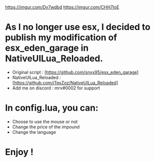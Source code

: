 https://imgur.com/Dv7wdbd
https://imgur.com/CHH7IoE

# As I no longer use esx, I decided to publish my modification of esx_eden_garage in NativeUILua_Reloaded.

- Original script : [https://github.com/snyx95/esx_eden_garage]
- NativeUILua_Reloaded : [https://github.com/iTexZoz/NativeUILua_Reloaded]
- Add me on discord : mrv#0002 for support

# In config.lua, you can:

- Choose to use the mouse or not
- Change the price of the impound
- Change the language

# Enjoy !
